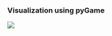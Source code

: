 ### Visualization using pyGame

[![](https://i3.ytimg.com/vi/QVkiUfF6KtQ/maxresdefault.jpg)](https://www.youtube.com/watch?v=QVkiUfF6KtQ "Visualizer")
